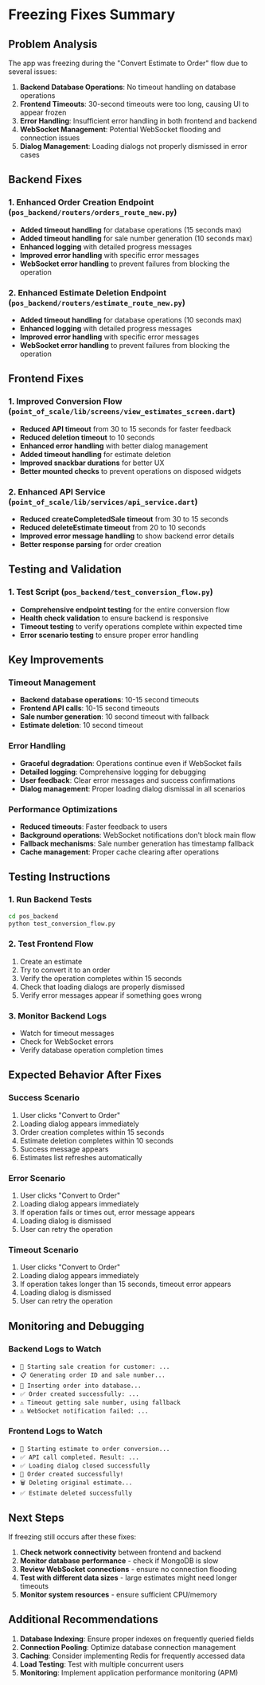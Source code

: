 # Freezing Fixes Summary

## Problem Analysis
The app was freezing during the "Convert Estimate to Order" flow due to several issues:

1. **Backend Database Operations**: No timeout handling on database operations
2. **Frontend Timeouts**: 30-second timeouts were too long, causing UI to appear frozen
3. **Error Handling**: Insufficient error handling in both frontend and backend
4. **WebSocket Management**: Potential WebSocket flooding and connection issues
5. **Dialog Management**: Loading dialogs not properly dismissed in error cases

## Backend Fixes

### 1. Enhanced Order Creation Endpoint (`pos_backend/routers/orders_route_new.py`)
- **Added timeout handling** for database operations (15 seconds max)
- **Added timeout handling** for sale number generation (10 seconds max)
- **Enhanced logging** with detailed progress messages
- **Improved error handling** with specific error messages
- **WebSocket error handling** to prevent failures from blocking the operation

### 2. Enhanced Estimate Deletion Endpoint (`pos_backend/routers/estimate_route_new.py`)
- **Added timeout handling** for database operations (10 seconds max)
- **Enhanced logging** with detailed progress messages
- **Improved error handling** with specific error messages
- **WebSocket error handling** to prevent failures from blocking the operation

## Frontend Fixes

### 1. Improved Conversion Flow (`point_of_scale/lib/screens/view_estimates_screen.dart`)
- **Reduced API timeout** from 30 to 15 seconds for faster feedback
- **Reduced deletion timeout** to 10 seconds
- **Enhanced error handling** with better dialog management
- **Added timeout handling** for estimate deletion
- **Improved snackbar durations** for better UX
- **Better mounted checks** to prevent operations on disposed widgets

### 2. Enhanced API Service (`point_of_scale/lib/services/api_service.dart`)
- **Reduced createCompletedSale timeout** from 30 to 15 seconds
- **Reduced deleteEstimate timeout** from 20 to 10 seconds
- **Improved error message handling** to show backend error details
- **Better response parsing** for order creation

## Testing and Validation

### 1. Test Script (`pos_backend/test_conversion_flow.py`)
- **Comprehensive endpoint testing** for the entire conversion flow
- **Health check validation** to ensure backend is responsive
- **Timeout testing** to verify operations complete within expected time
- **Error scenario testing** to ensure proper error handling

## Key Improvements

### Timeout Management
- **Backend database operations**: 10-15 second timeouts
- **Frontend API calls**: 10-15 second timeouts
- **Sale number generation**: 10 second timeout with fallback
- **Estimate deletion**: 10 second timeout

### Error Handling
- **Graceful degradation**: Operations continue even if WebSocket fails
- **Detailed logging**: Comprehensive logging for debugging
- **User feedback**: Clear error messages and success confirmations
- **Dialog management**: Proper loading dialog dismissal in all scenarios

### Performance Optimizations
- **Reduced timeouts**: Faster feedback to users
- **Background operations**: WebSocket notifications don't block main flow
- **Fallback mechanisms**: Sale number generation has timestamp fallback
- **Cache management**: Proper cache clearing after operations

## Testing Instructions

### 1. Run Backend Tests
```bash
cd pos_backend
python test_conversion_flow.py
```

### 2. Test Frontend Flow
1. Create an estimate
2. Try to convert it to an order
3. Verify the operation completes within 15 seconds
4. Check that loading dialogs are properly dismissed
5. Verify error messages appear if something goes wrong

### 3. Monitor Backend Logs
- Watch for timeout messages
- Check for WebSocket errors
- Verify database operation completion times

## Expected Behavior After Fixes

### Success Scenario
1. User clicks "Convert to Order"
2. Loading dialog appears immediately
3. Order creation completes within 15 seconds
4. Estimate deletion completes within 10 seconds
5. Success message appears
6. Estimates list refreshes automatically

### Error Scenario
1. User clicks "Convert to Order"
2. Loading dialog appears immediately
3. If operation fails or times out, error message appears
4. Loading dialog is dismissed
5. User can retry the operation

### Timeout Scenario
1. User clicks "Convert to Order"
2. Loading dialog appears immediately
3. If operation takes longer than 15 seconds, timeout error appears
4. Loading dialog is dismissed
5. User can retry the operation

## Monitoring and Debugging

### Backend Logs to Watch
- `🔄 Starting sale creation for customer: ...`
- `📋 Generating order ID and sale number...`
- `💾 Inserting order into database...`
- `✅ Order created successfully: ...`
- `⚠️ Timeout getting sale number, using fallback`
- `⚠️ WebSocket notification failed: ...`

### Frontend Logs to Watch
- `🔄 Starting estimate to order conversion...`
- `✅ API call completed. Result: ...`
- `✅ Loading dialog closed successfully`
- `🎉 Order created successfully!`
- `🗑️ Deleting original estimate...`
- `✅ Estimate deleted successfully`

## Next Steps

If freezing still occurs after these fixes:

1. **Check network connectivity** between frontend and backend
2. **Monitor database performance** - check if MongoDB is slow
3. **Review WebSocket connections** - ensure no connection flooding
4. **Test with different data sizes** - large estimates might need longer timeouts
5. **Monitor system resources** - ensure sufficient CPU/memory

## Additional Recommendations

1. **Database Indexing**: Ensure proper indexes on frequently queried fields
2. **Connection Pooling**: Optimize database connection management
3. **Caching**: Consider implementing Redis for frequently accessed data
4. **Load Testing**: Test with multiple concurrent users
5. **Monitoring**: Implement application performance monitoring (APM) 